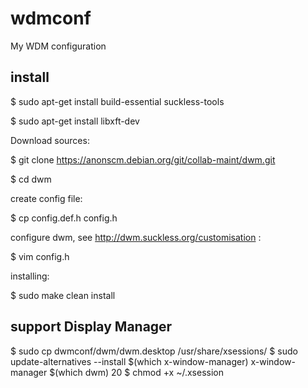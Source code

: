 # wdmconf
My WDM configuration

## install

$ sudo apt-get install build-essential suckless-tools

$ sudo apt-get install libxft-dev


Download sources:

$ git clone https://anonscm.debian.org/git/collab-maint/dwm.git

$ cd dwm

create config file:

$ cp config.def.h config.h

configure dwm, see http://dwm.suckless.org/customisation :

$ vim config.h

installing:

$ sudo make clean install


## support Display Manager

$ sudo cp dwmconf/dwm/dwm.desktop /usr/share/xsessions/
$ sudo update-alternatives --install $(which x-window-manager) x-window-manager $(which dwm) 20
$ chmod +x ~/.xsession

